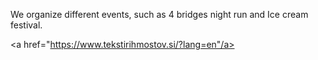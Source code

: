 We organize different events, such as 4 bridges night run and Ice cream festival.

<a href="https://www.tekstirihmostov.si/?lang=en"/a>
